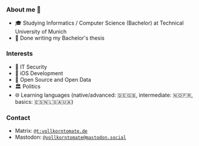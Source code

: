 ### About me 🍅

- 🎓 Studying Informatics / Computer Science (Bachelor) at Technical University of Munich
- 📝 Done writing my Bachelor's thesis



### Interests

- 🔐 IT Security
- 📱 iOS Development
- 📖 Open Source and Open Data
- 🏛 Politics
- 🌐 Learning languages (native/advanced: 🇩🇪🇬🇧, intermediate: 🇳🇴🇫🇷, basics: 🇪🇸🇳🇱🇸🇦🇺🇦)



### Contact
- Matrix: [`@t:vollkorntomate.de`](https://matrix.to/#/@t:vollkorntomate.de)
- Mastodon: [`@vollkorntomate@mastodon.social`](https://mastodon.social/@vollkorntomate)
